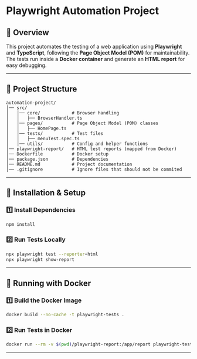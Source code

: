 # Playwright Automation Project

## 📌 Overview
This project automates the testing of a web application using **Playwright** and **TypeScript**, following the **Page Object Model (POM)** for maintainability. The tests run inside a **Docker container** and generate an **HTML report** for easy debugging.

---

## 📂 Project Structure
```
automation-project/
│── src/
│   │── core/            # Browser handling
│   │   ├── BrowserHandler.ts
│   │── pages/           # Page Object Model (POM) classes
│   │   ├── HomePage.ts
│   │── tests/           # Test files
│   │   ├── menuTest.spec.ts
│   │── utils/           # Config and helper functions
│── playwright-report/   # HTML test reports (mapped from Docker)
│── Dockerfile           # Docker setup
│── package.json         # Dependencies
│── README.md            # Project documentation
│── .gitignore           # Ignore files that should not be commited
```

---

## 🚀 Installation & Setup
### **1️⃣ Install Dependencies**
```sh
npm install
```

### **2️⃣ Run Tests Locally**
```sh
npx playwright test --reporter=html
npx playwright show-report
```

---

## 🐳 Running with Docker
### **1️⃣ Build the Docker Image**
```sh
docker build --no-cache -t playwright-tests .
```

### **2️⃣ Run Tests in Docker**
```sh
docker run --rm -v $(pwd)/playwright-report:/app/report playwright-tests
```

---
